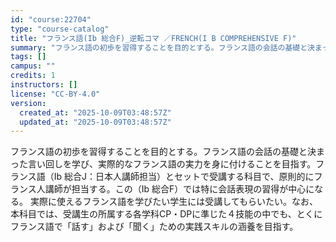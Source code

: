 ```yaml
---
id: "course:22704"
type: "course-catalog"
title: "フランス語(Ib 総合F)_逆転コマ ／FRENCH(I B COMPREHENSIVE F)"
summary: "フランス語の初歩を習得することを目的とする。フランス語の会話の基礎と決まった言い回しを学び、実際的なフランス語の実力を身に付けることを目指す。フランス語（Ⅰb 総合J：日本人講師担当）とセットで受講する科目で、原則的にフランス人講師が担当す…"
tags: []
campus: ""
credits: 1
instructors: []
license: "CC-BY-4.0"
version:
  created_at: "2025-10-09T03:48:57Z"
  updated_at: "2025-10-09T03:48:57Z"
---
```

フランス語の初歩を習得することを目的とする。フランス語の会話の基礎と決まった言い回しを学び、実際的なフランス語の実力を身に付けることを目指す。フランス語（Ⅰb 総合J：日本人講師担当）とセットで受講する科目で、原則的にフランス人講師が担当する。この（Ⅰb 総合F）では特に会話表現の習得が中心になる。 実際に使えるフランス語を学びたい学生には受講してもらいたい。なお、本科目では、受講生の所属する各学科CP・DPに準じた４技能の中でも、とくにフランス語で「話す」および「聞く」ための実践スキルの涵養を目指す。
